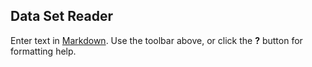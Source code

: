 ## Data Set Reader

Enter text in [Markdown](http://daringfireball.net/projects/markdown/). Use the toolbar above, or click the **?** button for formatting help.
